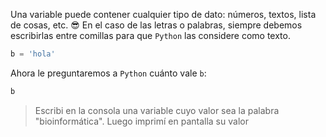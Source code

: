 Una variable puede contener cualquier tipo de dato: números, textos, lista de cosas, etc. :sunglasses:
En el caso de las letras o palabras, siempre debemos escribirlas entre comillas para que `Python` las considere como texto.

``` python
b = 'hola'
```

Ahora le preguntaremos a `Python` cuánto vale `b`:

``` python
b
```

> Escribi en la consola una variable cuyo valor sea la palabra "bioinformática". Luego imprimí en pantalla su valor

